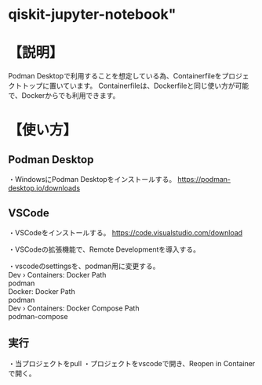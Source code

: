# qiskit-jupyter-notebook"


# 【説明】
Podman Desktopで利用することを想定している為、Containerfileをプロジェクトトップに置いています。
Containerfileは、Dockerfileと同じ使い方が可能で、Dockerからでも利用できます。


# 【使い方】

## Podman Desktop

・WindowsにPodman Desktopをインストールする。
https://podman-desktop.io/downloads

## VSCode

・VSCodeをインストールする。
https://code.visualstudio.com/download

・VSCodeの拡張機能で、Remote Developmentを導入する。

・vscodeのsettingsを、podman用に変更する。<br>
  Dev › Containers: Docker Path<br>
  podman<br>
  Docker: Docker Path<br>
  podman<br>
  Dev › Containers: Docker Compose Path<br>
  podman-compose<br>

## 実行

・当プロジェクトをpull
・プロジェクトをvscodeで開き、Reopen in Containerで開く。